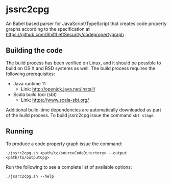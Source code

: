 # jssrc2cpg

An Babel based parser for JavaScript/TypeScript that creates code property graphs according to the specification at https://github.com/ShiftLeftSecurity/codepropertygraph .

## Building the code

The build process has been verified on Linux, and it should be possible 
to build on OS X and BSD systems as well. The build process requires
the following prerequisites:

* Java runtime 11
  - Link: http://openjdk.java.net/install/
* Scala build tool (sbt)
  - Link: https://www.scala-sbt.org/

Additional build-time dependencies are automatically downloaded as part
of the build process. To build jssrc2cpg issue the command `sbt stage`.

## Running

To produce a code property graph  issue the command:
```shell script
./jssrc2cpg.sh <path/to/sourceCodeDirectory> --output <path/to/outputCpg>
`````

Run the following to see a complete list of available options:
```shell script
./jssrc2cpg.sh --help
```
